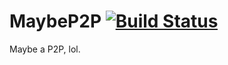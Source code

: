 # MaybeP2P [![Build Status](https://travis-ci.org/jackey8616/MaybeP2P.svg?branch=master)](https://travis-ci.org/jackey8616/MaybeP2P)  
Maybe a P2P, lol.

